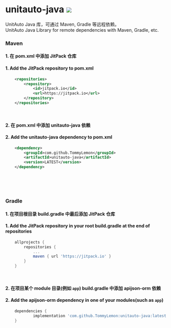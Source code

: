 # unitauto-java  [![](https://jitpack.io/v/TommyLemon/unitauto-java.svg)](https://jitpack.io/#TommyLemon/unitauto-java)
UnitAuto Java 库，可通过 Maven, Gradle 等远程依赖。<br />
UnitAuto Java Library for remote dependencies with Maven, Gradle, etc.

### Maven
#### 1. 在 pom.xml 中添加 JitPack 仓库
#### 1. Add the JitPack repository to pom.xml
```xml
	<repositories>
		<repository>
		    <id>jitpack.io</id>
		    <url>https://jitpack.io</url>
		</repository>
	</repositories>
```
<br />

#### 2. 在 pom.xml 中添加 unitauto-java 依赖
#### 2. Add the unitauto-java dependency to pom.xml
```xml
	<dependency>
	    <groupId>com.github.TommyLemon</groupId>
	    <artifactId>unitauto-java</artifactId>
	    <version>LATEST</version>
	</dependency>
```

<br />
<br />
<br />

### Gradle
#### 1. 在项目根目录 build.gradle 中最后添加 JitPack 仓库
#### 1. Add the JitPack repository in your root build.gradle at the end of repositories
```gradle
	allprojects {
		repositories {
			...
			maven { url 'https://jitpack.io' }
		}
	}
```
<br />

#### 2. 在项目某个 module 目录(例如 `app`) build.gradle 中添加 apijson-orm 依赖
#### 2. Add the apijson-orm dependency in one of your modules(such as `app`)
```gradle
	dependencies {
	        implementation 'com.github.TommyLemon:unitauto-java:latest'
	}
```
